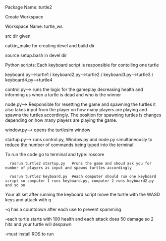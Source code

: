 Package Name: turtle2

Create Workspace

Workspace Name: turtle_ws

src dir given

catkin_make for creating devel and build dir

source setup.bash in devel dir

Python scripts: Each keyboard script is responsible for contolling one turtle

keyboard.py-->turtle1 / keyboard2.py-->turtle2 / keyboard3.py-->turtle3 / keyboard4.py-->turtle4    

control.py--> runs the logic for the gameplay decreasing health and informing us when a turtle is dead and who is the winner

node.py--> Responsible for resetting the game and spawning the turtles it also takes input from the player on how many players are playing and spawns the turtles accordingly. The position for spawning turtles is changes depending on how many players are playing the game. 

window.py--> opens the turtlesim window 

startup.py--> runs control.py, Window.py and node.py simultaneously to reduce the number of commands being typed into the terminal

To run the code go to terminal and type:
      roscore
      
      rosrun turtle2 startup.py   #runs the game and shoud ask you for number of players as input and spawns turtles accordingly
      
      rosrun turtle2 keyboard.py  #each computer should run one keyboard script so computer 1 runs keyboard.py, computer 2 runs keyboard2.py and so on
      
Your all set after running the keyboard script move the turtle with the WASD keys and attack with q

-q has a countdown after each use to prevent spamming

-each turtle starts with 100 health and each attack does 50 damage so 2 hits and your turtle will despawn

-must install ROS to run
